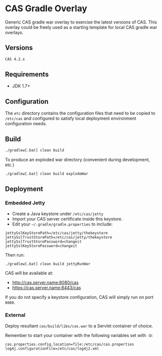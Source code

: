 CAS Gradle Overlay
============================
Generic CAS gradle war overlay to exercise the latest versions of CAS. This overlay could be freely used as a starting template for local 
CAS gradle war overlays. 

## Versions

```bash
CAS 4.2.x
```

## Requirements

* JDK 1.7+

## Configuration

The `etc` directory contains the configuration files that need to be copied to `/etc/cas` 
and configured to satisfy local deployment environment configuration needs.

## Build

```bash
./gradlew[.bat] clean build
```

To produce an exploded war directory (convenient during development, etc.)

```bash
./gradlew[.bat] clean build explodeWar
```

## Deployment

### Embedded Jetty

- Create a Java keystore under `/etc/cas/jetty`
- Import your CAS server certificate inside this keystore.
- Edit your `~/.gradle/gradle.properties` to include:

```properties
jettySslKeyStorePath=/etc/cas/jetty/thekeystore
jettySslTrustStorePath=/etc/cas/jetty/thekeystore
jettySslTrustStorePassword=changeit
jettySslKeyStorePassword=changeit
```

Then run:

```bash
./gradlew[.bat] clean build jettyRunWar 
```

CAS will be available at:

- http://cas.server.name:8080/cas
- https://cas.server.name:8443/cas

If you do not specify a keystore configuration, CAS will simply run on port `8080`.

### External

Deploy resultant `cas/build/libs/cas.war` to a Servlet container of choice.

Remember to start your container with the following variables set with `-D`:

```properties
cas.properties.config.location=file:/etc/cas/cas.properties
log4j.configurationFile=/etc/cas/log4j2.xml
```
